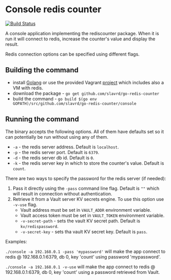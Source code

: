 # Console redis counter

[![Build Status](https://travis-ci.com/slavrd/go-redis-counter.svg?branch=master)](https://travis-ci.com/slavrd/go-redis-counter)

A console application implementing the rediscounter package. When it is run it will connect to redis, increase the counter's value and display the result.

Redis connection options can be specified using different flags.

## Building the command

* install [Golang](https://golang.org/dl/) or use the provided Vagrant [project](../README.md#vagrant-environment) which includes also a VM with redis.
* download the package - `go get github.com/slavrd/go-redis-counter`
* build the command - `go build $(go env GOPATH)/src/github.com/slavrd/go-redis-counter/console`

## Running the command

The binary accepts the following options. All of them have defaults set so it can potentially be run without using any of them.

* `-a` - the redis server address. Default is `localhost`.
* `-p` - the redis server port. Default is `6379`.
* `-d` - the redis server db id. Default is `0`.
* `-k` - the redis server key in which to store the counter's value. Default is `count`.

There are two ways to specify the password for the redis server (if needed):

1. Pass it directly using the `-pass` command line flag. Default is `""` which will result in connection without authentication.
2. Retrieve it from a Vault server KV secrets engine. To use this option use `-v-use` flag.
    * Vault address must be set in `VAULT_ADDR` environment variable.
    * Vault access token must be set in `VAULT_TOKEN` environment variable.
    * `-v-secret-path` - sets the vault KV secret path. Default is `kv/redispassword`.
    * `-v-secret-key` - sets tha vault KV secret key. Default is `pass`.

Examples:

`./console -a 192.168.0.1 -pass 'mypassword'` will make the app connect to redis @ 192.168.0.1:6379, db 0, key 'count' using password 'mypassword'.

`./console -a 192.168.0.1 -v-use` will make the app connect to redis @ 192.168.0.1:6379, db 0, key 'count' using a password retrieved from Vault.
